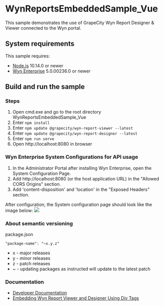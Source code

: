 # WynReportsEmbeddedSample_Vue

This sample demonstrates the use of GrapeCity Wyn Report Designer & Viewer connected to the Wyn portal.

## System requirements

This sample requires:
 * [Node.js](https://nodejs.org/en/download/) 10.14.0 or newer
 * [Wyn Enterprise](https://wyn.grapecity.com/demos/request/trial) 5.0.00236.0 or newer

## Build and run the sample
### Steps

1. Open cmd.exe and go to the root directory WynReportsEmbeddedSample_Vue
2. Enter `npm install`
3. Enter `npm update @grapecity/wyn-report-viewer --latest`
4. Enter `npm update @grapecity/wyn-report-designer --latest`
5. Enter `npm run serve`
6. Open http://localhost:8080 in browser

### Wyn Enterprise System Configurations for API usage
1. In the Administrator Portal after installing Wyn Enterprise, open the System Configuration Page. 
2. Add http://localhost:8080 (or the host application URL) in the "Allowed CORS Origins" section. 
3. Add 'content-disposition' and 'location' in the "Exposed Headers" section. 

After configuration, the System configuration page should look like the image below: 
![](WynEnterprise-SystemConfigPage.png)

### About semantic versioning

package.json
```
"package-name": "~x.y.z"
```

- x - major releases
- y - minor releases
- z - patch releases
- ~ - updating packages as instructed will update to the latest patch

### Documentation

- [Developer Documentation](https://wyn.grapecity.com/docs/dev-docs/)
- [Embedding Wyn Report Viewer and Designer Using Div Tags](https://wyn.grapecity.com/docs/dev-docs/Embedding-Wyn/Embedding-Designer-Viewer-Using-Div)

